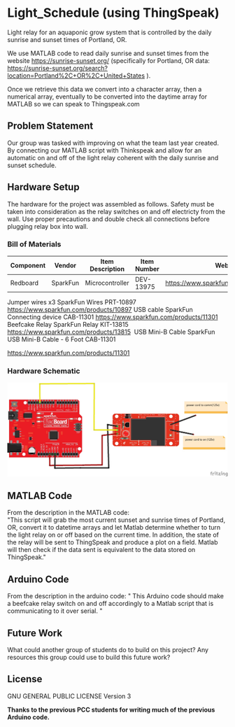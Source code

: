 # Light_Schedule (using ThingSpeak)
Light relay for an aquaponic grow system that is controlled by the daily sunrise and sunset times of Portland, OR. 

We use MATLAB code to read daily sunrise and sunset times from the website https://sunrise-sunset.org/ (specifically for Portland, OR data: https://sunrise-sunset.org/search?location=Portland%2C+OR%2C+United+States ).

Once we retrieve this data we convert into a character array, then a numerical array, eventually to be converted into the daytime array for MATLAB so we can speak to Thingspeak.com

## Problem Statement
Our group was tasked with improving on what the team last year created. By connecting our MATLAB script with Thinkspeak and allow for an automatic on and off of the light relay coherent with the daily sunrise and sunset schedule.

## Hardware Setup
The hardware for the project was assembled as follows. Safety must be taken into consideration as the relay switches on and off electricty from the wall. Use proper precautions and double check all connections before plugging relay box into wall.

### Bill of Materials
| Component | Vendor | Item Description | Item Number | Web Link |
| --------- | ------ | -----------------| ----------- | ---------|
| Redboard | SparkFun | Microcontroller |DEV-13975 | https://www.sparkfun.com/products/13975 |

Jumper wires x3
SparkFun
Wires
PRT-10897
https://www.sparkfun.com/products/10897
USB cable
SparkFun
Connecting device
CAB-11301
https://www.sparkfun.com/products/11301
Beefcake Relay
SparkFun
Relay
KIT-13815
https://www.sparkfun.com/products/13815
 USB Mini-B Cable
SparkFun 
USB Mini-B Cable - 6 Foot
CAB-11301

https://www.sparkfun.com/products/11301



### Hardware Schematic
![fritzing_diagram](/doc/fritzing_diagram.png)

## MATLAB Code
From the description in the MATLAB code:  
"This script will grab the most current sunset and sunrise 
  times of Portland, OR, convert it to datetime arrays and let Matlab
 determine whether to turn the light relay on or off based on the current
 time. In addition, the state of the relay will be sent to ThingSpeak and
 produce a plot on a field. Matlab will then check if the data sent is
 equivalent to the data stored on ThingSpeak."

## Arduino Code
From the description in the arduino code:
" This Arduino code should make a beefcake relay switch on and off accordingly to a
  Matlab script that is communicating to it over serial. "
  
## Future Work
What could another group of students do to build on this project? Any resources this group could use to build this future work?


## License
 GNU GENERAL PUBLIC LICENSE Version 3

  
 **Thanks to the previous PCC students for writing much of the previous Arduino code.**
